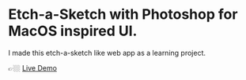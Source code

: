 # Etch-a-Sketch with  Photoshop for MacOS inspired UI.

I made this etch-a-sketch like web app as a learning project.

👉🏼 <a href="https://berserkwal.github.io/etch-a-sketch/">Live Demo</a>
